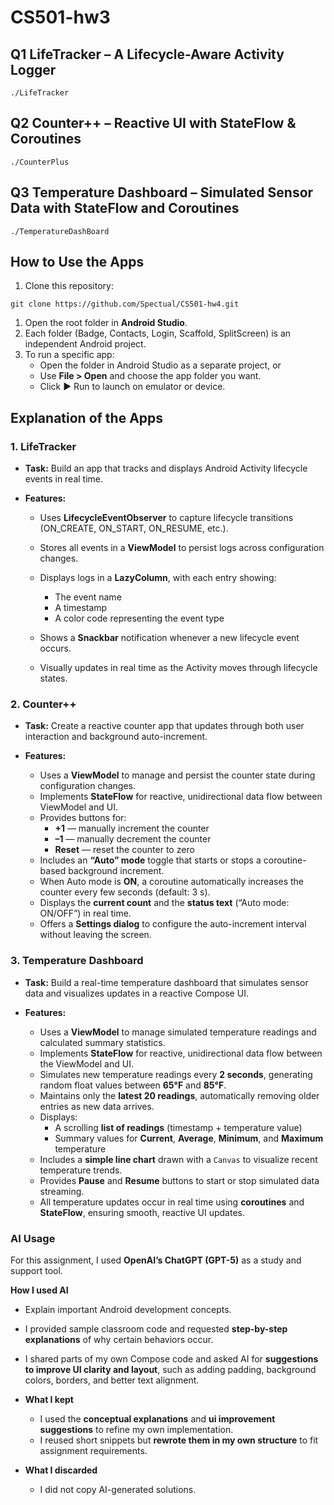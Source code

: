 # CS501-hw3

## Q1 LifeTracker – A Lifecycle-Aware Activity Logger

```
./LifeTracker
```

## Q2 Counter++ – Reactive UI with StateFlow & Coroutines

```
./CounterPlus
```
## Q3 Temperature Dashboard – Simulated Sensor Data with StateFlow and Coroutines

```
./TemperatureDashBoard
```
## **How to Use the Apps**

1. Clone this repository:

```
git clone https://github.com/Spectual/CS501-hw4.git
```

1. Open the root folder in **Android Studio**.
2. Each folder (Badge, Contacts, Login, Scaffold, SplitScreen) is an independent Android project.
3. To run a specific app:
   - Open the folder in Android Studio as a separate project, or
   - Use **File > Open** and choose the app folder you want.
   - Click ▶ Run to launch on emulator or device.

## **Explanation of the Apps**

### **1. LifeTracker**
- **Task:** Build an app that tracks and displays Android Activity lifecycle events in real time.

- **Features:**
  - Uses **LifecycleEventObserver** to capture lifecycle transitions (ON_CREATE, ON_START, ON_RESUME, etc.).
  - Stores all events in a **ViewModel** to persist logs across configuration changes.
  - Displays logs in a **LazyColumn**, with each entry showing:
    - The event name
    - A timestamp
    - A color code representing the event type

  - Shows a **Snackbar** notification whenever a new lifecycle event occurs.

  - Visually updates in real time as the Activity moves through lifecycle states.

### **2. Counter++**
- **Task:** Create a reactive counter app that updates through both user interaction and background auto-increment.

- **Features:**
  - Uses a **ViewModel** to manage and persist the counter state during configuration changes.
  - Implements **StateFlow** for reactive, unidirectional data flow between ViewModel and UI.
  - Provides buttons for:
    - **+1** — manually increment the counter  
    - **–1** — manually decrement the counter  
    - **Reset** — reset the counter to zero
  - Includes an **“Auto” mode** toggle that starts or stops a coroutine-based background increment.
  - When Auto mode is **ON**, a coroutine automatically increases the counter every few seconds (default: 3 s).
  - Displays the **current count** and the **status text** (“Auto mode: ON/OFF”) in real time.
  - Offers a **Settings dialog** to configure the auto-increment interval without leaving the screen.

### **3. Temperature Dashboard**
- **Task:** Build a real-time temperature dashboard that simulates sensor data and visualizes updates in a reactive Compose UI.

- **Features:**
  - Uses a **ViewModel** to manage simulated temperature readings and calculated summary statistics.
  - Implements **StateFlow** for reactive, unidirectional data flow between the ViewModel and UI.
  - Simulates new temperature readings every **2 seconds**, generating random float values between **65°F** and **85°F**.
  - Maintains only the **latest 20 readings**, automatically removing older entries as new data arrives.
  - Displays:
    - A scrolling **list of readings** (timestamp + temperature value)
    - Summary values for **Current**, **Average**, **Minimum**, and **Maximum** temperature
  - Includes a **simple line chart** drawn with a `Canvas` to visualize recent temperature trends.
  - Provides **Pause** and **Resume** buttons to start or stop simulated data streaming.
  - All temperature updates occur in real time using **coroutines** and **StateFlow**, ensuring smooth, reactive UI updates.


### AI Usage

For this assignment, I used **OpenAI’s ChatGPT (GPT-5)** as a study and support tool.

**How I used AI**

- Explain important Android development concepts.
- I provided sample classroom code and requested **step-by-step explanations** of why certain behaviors occur.
- I shared parts of my own Compose code and asked AI for **suggestions to improve UI clarity and layout**, such as adding padding, background colors, borders, and better text alignment.



- **What I kept**

  

  - I used the **conceptual explanations** and **ui improvement suggestions** to refine my own implementation.
  - I reused short snippets but **rewrote them in my own structure** to fit assignment requirements.

  

- **What I discarded**

  

  - I did not copy AI-generated solutions.

  
